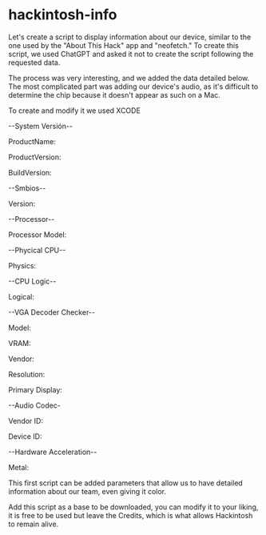 # hackintosh-info


Let's create a script to display information about our device, similar to the one used by the "About This Hack" app and "neofetch." To create this script, we used ChatGPT and asked it not to create the script following the requested data.

The process was very interesting, and we added the data detailed below. The most complicated part was adding our device's audio, as it's difficult to determine the chip because it doesn't appear as such on a Mac.

To create and modify it we used XCODE

 --System Versión--
 
ProductName: 

ProductVersion:

BuildVersion: 



 --Smbios--
 
Version: 


 --Processor--
 
Processor Model:


--Phycical CPU--
 
Physics:


--CPU Logic--
 
Logical:


--VGA Decoder Checker--
 
Model: 

VRAM: 

Vendor: 

Resolution: 

Primary Display:


--Audio Codec-
 
Vendor ID:

Device ID:

--Hardware Acceleration--

Metal: 


This first script can be added parameters that allow us to have detailed information about our team, even giving it color.

Add this script as a base to be downloaded, you can modify it to your liking, it is free to be used but leave the Credits, which is what allows Hackintosh to remain alive.




